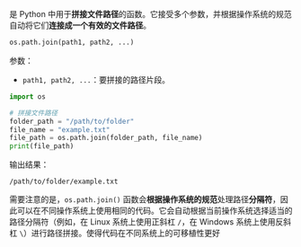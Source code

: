 是 Python 中用于**拼接文件路径**的函数。它接受多个参数，并根据操作系统的规范自动将它们**连接成一个有效的文件路径**。

```python
os.path.join(path1, path2, ...)
```

参数：
- `path1, path2, ...`：要拼接的路径片段。

```python
import os

# 拼接文件路径
folder_path = "/path/to/folder"
file_name = "example.txt"
file_path = os.path.join(folder_path, file_name)
print(file_path)
```

输出结果：
```
/path/to/folder/example.txt
```


需要注意的是，`os.path.join()` 函数会**根据操作系统的规范**处理路径**分隔符**，因此可以在不同操作系统上使用相同的代码。它会自动根据当前操作系统选择适当的路径分隔符（例如，在 Linux 系统上使用正斜杠 `/`，在 Windows 系统上使用反斜杠 `\`）进行路径拼接。使得代码在不同系统上的可移植性更好